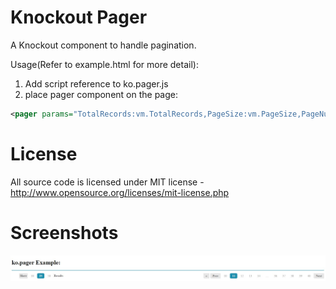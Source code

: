# Knockout Pager

A Knockout component to handle pagination.

Usage(Refer to example.html for more detail): 

1. Add script reference to ko.pager.js
2. place pager component on the page: 
```xml
<pager params="TotalRecords:vm.TotalRecords,PageSize:vm.PageSize,PageNumber:vm.PageNumber,Callback:vm.search"\></pager\>
```
# License
All source code is licensed under MIT license - http://www.opensource.org/licenses/mit-license.php

# Screenshots
![ko.pager](screenshots/ko.pager.jpg?raw=true "Knockout Pager")
